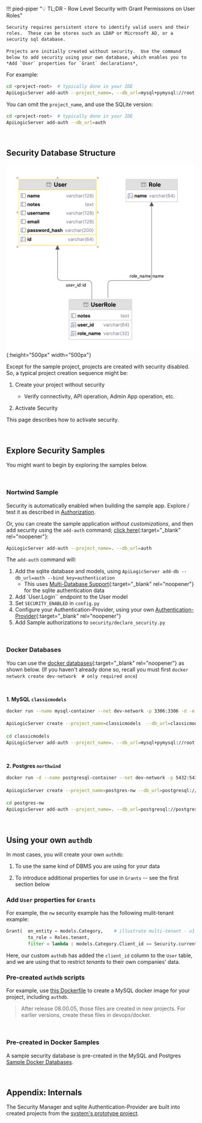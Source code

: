 !!! pied-piper ":bulb: TL;DR - Row Level Security with Grant Permissions on User Roles"

    Security requires persistent store to identify valid users and their roles.  These can be stores such as LDAP or Microsoft AD, or a security sql database.

    Projects are initially created without security.  Use the command below to add security using your own database, which enables you to *Add `User` properties for `Grant` declarations*,

For example:

```bash
cd <project-root>  # typically done in your IDE
ApiLogicServer add-auth --project_name=. --db_url=mysql+pymysql://root:p@localhost:3306/authdb
```        

You can omit the `project_name`, and use the SQLite version:
```bash
cd <project-root>  # typically done in your IDE
ApiLogicServer add-auth --db_url=auth 
```

&nbsp;

## Security Database Structure

![authdb](images/security/authdb.png){:height="500px" width="500px"}

Except for the sample project, projects are created with security disabled.  So, a typical project creation sequence might be:

1. Create your project without security

    * Verify connectivity, API operation, Admin App operation, etc.

2. Activate Security

This page describes how to activate security.

&nbsp;

## Explore Security Samples

You might want to begin by exploring the samples below.

&nbsp;

### Nortwind Sample

Security is automatically enabled when building the sample app.  Explore / test it as described in [Authorization](Security-Authorization.md#sample).

Or, you can create the sample application _without customizations_, and then add security using the `add-auth` command; [click here](Sample-Database.md#activate-security){:target="_blank" rel="noopener"}:

```bash
ApiLogicServer add-auth --project_name=. --db_url=auth
```

The `add-auth` command will:

1. Add the sqlite database and models, using `ApiLogicServer add-db --db_url=auth --bind_key=authentication`
    * This uses [Multi-Database Support](Data-Model-Multi.md){:target="_blank" rel="noopener"} for the sqlite authentication data
2. Add `User.Login`` endpoint to the User model
3. Set `SECURITY_ENABLED` in `config.py`
4. Configure your Authentication-Provider, using your own [Authentication-Provider](Security-Authentication-Provider.md){:target="_blank" rel="noopener"}
5. Add Sample authorizations to `security/declare_security.py`

&nbsp;

### Docker Databases

You can use the [docker databases](Database-Docker.md){:target="_blank" rel="noopener"} as shown below.  (If you haven't already done so, recall you must first `docker network create dev-network  # only required once`)

&nbsp;

**1. MySQL `classicmodels`**

```bash
docker run --name mysql-container --net dev-network -p 3306:3306 -d -e MYSQL_ROOT_PASSWORD=p apilogicserver/mysql8.0:latest

ApiLogicServer create --project_name=classicmodels  --db_url=classicmodels

cd classicmodels
ApiLogicServer add-auth --project_name=. --db_url=mysql+pymysql://root:p@localhost:3306/authdb
```
&nbsp;

**2. Postgres `northwind`**

```bash
docker run -d --name postgresql-container --net dev-network -p 5432:5432 -e PGDATA=/pgdata -e POSTGRES_PASSWORD=p apilogicserver/postgres:latest

ApiLogicServer create --project_name=postgres-nw --db_url=postgresql://postgres:p@localhost/postgres

cd postgres-nw
ApiLogicServer add-auth --project_name=. --db_url=postgresql://postgres:p@localhost/authdb
```


&nbsp;

## Using your own `authdb`

In most cases, you will create your own `authdb`:

1. To use the same kind of DBMS you are using for your data

2. To introduce additional properties for use in `Grants` -- see the first section below


### Add `User` properties for `Grants`

For example, the `nw` security example has the following mulit-tenant example:

```python
Grant(  on_entity = models.Category,    # illustrate multi-tenant - u1 shows only row 1
        to_role = Roles.tenant,
        filter = lambda : models.Category.Client_id == Security.current_user().client_id)  # User table attributes
```

Here, our custom `authdb` has added the `client_id` column to the `User` table, and we are using that to restrict _tenants_ to their own companies' data.


### Pre-created `authdb` scripts

For example, use [this Dockerfile](https://github.com/valhuber/ApiLogicServer/tree/main/api_logic_server_cli/project_prototype/devops/docker) to create a MySQL docker image for your project, including `authdb`.

> After release 08.00.05, those files are created in new projects.  For earlier versions, create these files in devops/docker.

&nbsp;

### Pre-created in Docker Samples

A sample security database is pre-created in the MySQL and Postgres [Sample Docker Databases](Database-Docker.md).

&nbsp;

## Appendix: Internals

The Security Manager and sqlite Authentication-Provider are built into created projects from the [system's prototype project](https://github.com/valhuber/ApiLogicServer/tree/main/api_logic_server_cli/project_prototype_nw).
